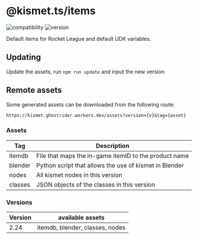# @kismet.ts/items

![compatibility](https://img.shields.io/badge/compatibility-browser/serverless-blue)
![version](https://img.shields.io/endpoint?url=https%3A%2F%2Fkismet-shield.ghostrider.workers.dev)

Default items for Rocket League and default UDK variables.

## Updating

Update the assets, run `npm run update` and input the new version

## Remote assets

Some generated assets can be downloaded from the following route:

```txt
https://kismet.ghostrider.workers.dev/assets?version={v}&tag={asset}
```

### Assets

| Tag     | Description                                            |
| ------- | ------------------------------------------------------ |
| itemdb  | File that maps the in-game itemID to the product name  |
| blender | Python script that allows the use of kismet in Blender |
| nodes   | All kismet nodes in this version                       |
| classes | JSON objects of the classes in this version            |

### Versions

| Version | available assets                |
| ------- | ------------------------------- |
| 2.24    | itemdb, blender, classes, nodes |
